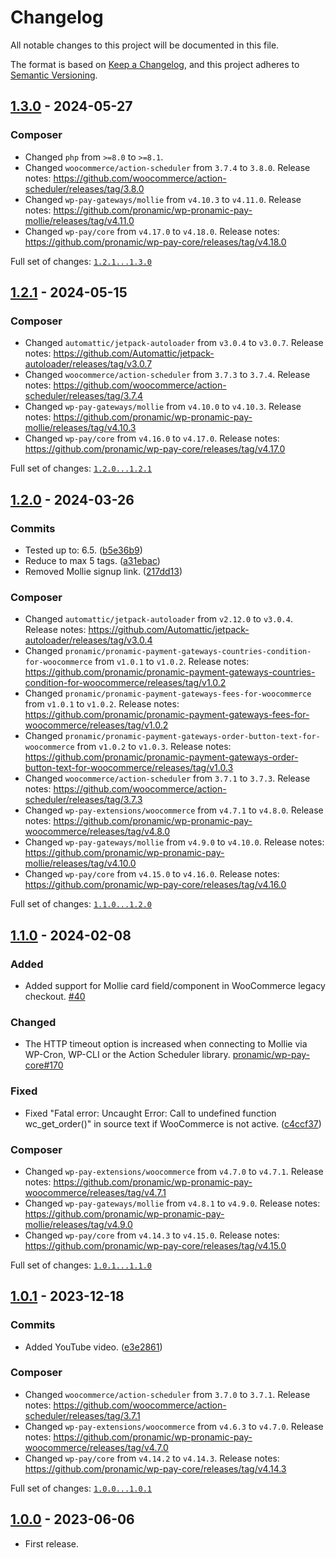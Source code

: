 # Changelog

All notable changes to this project will be documented in this file.

The format is based on [Keep a Changelog](https://keepachangelog.com/en/1.0.0/),
and this project adheres to [Semantic Versioning](https://semver.org/spec/v2.0.0.html).

## [1.3.0] - 2024-05-27

### Composer

- Changed `php` from `>=8.0` to `>=8.1`.
- Changed `woocommerce/action-scheduler` from `3.7.4` to `3.8.0`.
	Release notes: https://github.com/woocommerce/action-scheduler/releases/tag/3.8.0
- Changed `wp-pay-gateways/mollie` from `v4.10.3` to `v4.11.0`.
	Release notes: https://github.com/pronamic/wp-pronamic-pay-mollie/releases/tag/v4.11.0
- Changed `wp-pay/core` from `v4.17.0` to `v4.18.0`.
	Release notes: https://github.com/pronamic/wp-pay-core/releases/tag/v4.18.0

Full set of changes: [`1.2.1...1.3.0`][1.3.0]

[1.3.0]: https://github.com/pronamic/wp-pronamic-pay-with-mollie-for-woocommerce/compare/v1.2.1...v1.3.0

## [1.2.1] - 2024-05-15

### Composer

- Changed `automattic/jetpack-autoloader` from `v3.0.4` to `v3.0.7`.
	Release notes: https://github.com/Automattic/jetpack-autoloader/releases/tag/v3.0.7
- Changed `woocommerce/action-scheduler` from `3.7.3` to `3.7.4`.
	Release notes: https://github.com/woocommerce/action-scheduler/releases/tag/3.7.4
- Changed `wp-pay-gateways/mollie` from `v4.10.0` to `v4.10.3`.
	Release notes: https://github.com/pronamic/wp-pronamic-pay-mollie/releases/tag/v4.10.3
- Changed `wp-pay/core` from `v4.16.0` to `v4.17.0`.
	Release notes: https://github.com/pronamic/wp-pay-core/releases/tag/v4.17.0

Full set of changes: [`1.2.0...1.2.1`][1.2.1]

[1.2.1]: https://github.com/pronamic/wp-pronamic-pay-with-mollie-for-woocommerce/compare/v1.2.0...v1.2.1

## [1.2.0] - 2024-03-26

### Commits

- Tested up to: 6.5. ([b5e36b9](https://github.com/pronamic/wp-pronamic-pay-with-mollie-for-woocommerce/commit/b5e36b957d9b07dbd7e3332fbb41f0ef13b7b2e6))
- Reduce to max 5 tags. ([a31ebac](https://github.com/pronamic/wp-pronamic-pay-with-mollie-for-woocommerce/commit/a31ebacc00cbf9a2f610b90c8a7d09b6752a3278))
- Removed Mollie signup link. ([217dd13](https://github.com/pronamic/wp-pronamic-pay-with-mollie-for-woocommerce/commit/217dd13a635f29bf51a580ebcc7a12ab43af18ab))

### Composer

- Changed `automattic/jetpack-autoloader` from `v2.12.0` to `v3.0.4`.
	Release notes: https://github.com/Automattic/jetpack-autoloader/releases/tag/v3.0.4
- Changed `pronamic/pronamic-payment-gateways-countries-condition-for-woocommerce` from `v1.0.1` to `v1.0.2`.
	Release notes: https://github.com/pronamic/pronamic-payment-gateways-countries-condition-for-woocommerce/releases/tag/v1.0.2
- Changed `pronamic/pronamic-payment-gateways-fees-for-woocommerce` from `v1.0.1` to `v1.0.2`.
	Release notes: https://github.com/pronamic/pronamic-payment-gateways-fees-for-woocommerce/releases/tag/v1.0.2
- Changed `pronamic/pronamic-payment-gateways-order-button-text-for-woocommerce` from `v1.0.2` to `v1.0.3`.
	Release notes: https://github.com/pronamic/pronamic-payment-gateways-order-button-text-for-woocommerce/releases/tag/v1.0.3
- Changed `woocommerce/action-scheduler` from `3.7.1` to `3.7.3`.
	Release notes: https://github.com/woocommerce/action-scheduler/releases/tag/3.7.3
- Changed `wp-pay-extensions/woocommerce` from `v4.7.1` to `v4.8.0`.
	Release notes: https://github.com/pronamic/wp-pronamic-pay-woocommerce/releases/tag/v4.8.0
- Changed `wp-pay-gateways/mollie` from `v4.9.0` to `v4.10.0`.
	Release notes: https://github.com/pronamic/wp-pronamic-pay-mollie/releases/tag/v4.10.0
- Changed `wp-pay/core` from `v4.15.0` to `v4.16.0`.
	Release notes: https://github.com/pronamic/wp-pay-core/releases/tag/v4.16.0

Full set of changes: [`1.1.0...1.2.0`][1.2.0]

[1.2.0]: https://github.com/pronamic/wp-pronamic-pay-with-mollie-for-woocommerce/compare/v1.1.0...v1.2.0

## [1.1.0] - 2024-02-08

### Added

- Added support for Mollie card field/component in WooCommerce legacy checkout. [#40](https://github.com/pronamic/wp-pronamic-pay-mollie/pull/40)

### Changed

- The HTTP timeout option is increased when connecting to Mollie via WP-Cron, WP-CLI or the Action Scheduler library. [pronamic/wp-pay-core#170](https://github.com/pronamic/wp-pay-core/issues/170)

### Fixed

- Fixed "Fatal error: Uncaught Error: Call to undefined function wc_get_order()" in source text if WooCommerce is not active. ([c4ccf37](https://github.com/pronamic/wp-pronamic-pay-woocommerce/commit/c4ccf3729ea994df23737181c5771abcaf8cd6c6))

### Composer

- Changed `wp-pay-extensions/woocommerce` from `v4.7.0` to `v4.7.1`.
	Release notes: https://github.com/pronamic/wp-pronamic-pay-woocommerce/releases/tag/v4.7.1
- Changed `wp-pay-gateways/mollie` from `v4.8.1` to `v4.9.0`.
	Release notes: https://github.com/pronamic/wp-pronamic-pay-mollie/releases/tag/v4.9.0
- Changed `wp-pay/core` from `v4.14.3` to `v4.15.0`.
	Release notes: https://github.com/pronamic/wp-pay-core/releases/tag/v4.15.0

Full set of changes: [`1.0.1...1.1.0`][1.1.0]

[1.1.0]: https://github.com/pronamic/wp-pronamic-pay-with-mollie-for-woocommerce/compare/v1.0.1...v1.1.0

## [1.0.1] - 2023-12-18

### Commits

- Added YouTube video. ([e3e2861](https://github.com/pronamic/wp-pronamic-pay-with-mollie-for-woocommerce/commit/e3e2861ba5f0da04d8b2134e29ccfc1937c7a62c))

### Composer

- Changed `woocommerce/action-scheduler` from `3.7.0` to `3.7.1`.
	Release notes: https://github.com/woocommerce/action-scheduler/releases/tag/3.7.1
- Changed `wp-pay-extensions/woocommerce` from `v4.6.3` to `v4.7.0`.
	Release notes: https://github.com/pronamic/wp-pronamic-pay-woocommerce/releases/tag/v4.7.0
- Changed `wp-pay/core` from `v4.14.2` to `v4.14.3`.
	Release notes: https://github.com/pronamic/wp-pay-core/releases/tag/v4.14.3

Full set of changes: [`1.0.0...1.0.1`][1.0.1]

[1.0.1]: https://github.com/pronamic/wp-pronamic-pay-with-mollie-for-woocommerce/compare/v1.0.0...v1.0.1

## [1.0.0] - 2023-06-06

- First release.

[1.0.0]: https://github.com/pronamic/wp-pronamic-pay-with-mollie-for-woocommerce/releases/tag/v1.0.0
